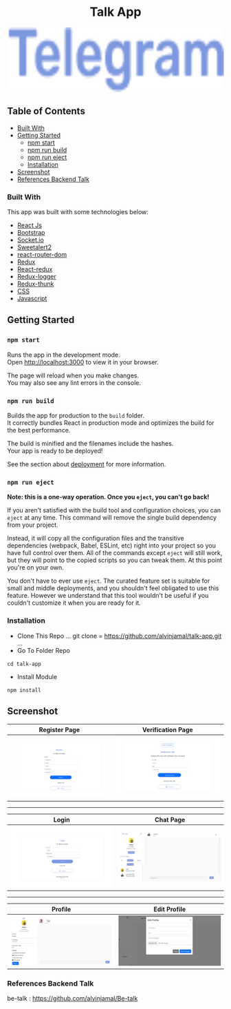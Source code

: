 <h1 align="center">Talk App</h1>

<p align="center">
  <img height="150" src="https://github.com/alvinjamal/talk-app/blob/master/src/img/Telegram.png"  />
</p>

## Table of Contents

- [Built With](#built-with)
- [Getting Started](#getting-started)
  - [npm start](#npm-start)
  - [npm run build](#npm-run-build)
  - [npm run eject](#npm-run-eject)
  - [Installation](#installation)
- [Screenshot](#screenshot)
- [References Backend Talk](#references-backend-talk)

### Built With

This app was built with some technologies below:

- [React Js](https://reactjs.org)
- [Bootstrap](https://www.npmjs.com/package/bootstrap)
- [Socket.io](https://socket.io)
- [Sweetalert2](https://www.npmjs.com/package/sweetalert2)
- [react-router-dom](https://www.npmjs.com/package/react-router-dom)
- [Redux](https://www.npmjs.com/package/redux)
- [React-redux](https://www.npmjs.com/package/react-redux)
- [Redux-logger](https://www.npmjs.com/package/redux-logger)
- [Redux-thunk](https://www.npmjs.com/search?q=redux-thunk)
- [CSS](https://developer.mozilla.org/en-US/docs/Web/CSS?retiredLocale=id)
- [Javascript](https://www.javascript.com/)

## Getting Started

### `npm start`

Runs the app in the development mode.\
Open [http://localhost:3000](http://localhost:3000) to view it in your browser.

The page will reload when you make changes.\
You may also see any lint errors in the console.

### `npm run build`

Builds the app for production to the `build` folder.\
It correctly bundles React in production mode and optimizes the build for the best performance.

The build is minified and the filenames include the hashes.\
Your app is ready to be deployed!

See the section about [deployment](https://facebook.github.io/create-react-app/docs/deployment) for more information.

### `npm run eject`

**Note: this is a one-way operation. Once you `eject`, you can't go back!**

If you aren't satisfied with the build tool and configuration choices, you can `eject` at any time. This command will remove the single build dependency from your project.

Instead, it will copy all the configuration files and the transitive dependencies (webpack, Babel, ESLint, etc) right into your project so you have full control over them. All of the commands except `eject` will still work, but they will point to the copied scripts so you can tweak them. At this point you're on your own.

You don't have to ever use `eject`. The curated feature set is suitable for small and middle deployments, and you shouldn't feel obligated to use this feature. However we understand that this tool wouldn't be useful if you couldn't customize it when you are ready for it.

### Installation

- Clone This Repo
  ...
  git clone = https://github.com/alvinjamal/talk-app.git
  ...
- Go To Folder Repo

```
cd talk-app
```

- Install Module

```
npm install
```

## Screenshot

| Register Page                                                                                                     | Verification Page                                                                                                            |
| ----------------------------------------------------------------------------------------------------------------- | ---------------------------------------------------------------------------------------------------------------------------- |
| ![Register](https://github.com/alvinjamal/talk-app/blob/master/Image-Project/Register%20Page.PNG "Register Page") | ![Verification](https://github.com/alvinjamal/talk-app/blob/master/Image-Project/Verificaton%20Page.PNG "Verification Page") |

<hr />

| Login                                                                                               | Chat Page                                                                                        |
| --------------------------------------------------------------------------------------------------- | ------------------------------------------------------------------------------------------------ |
| ![Login](https://github.com/alvinjamal/talk-app/blob/master/Image-Project/Login%20Page.PNG "Login") | ![Chat](https://github.com/alvinjamal/talk-app/blob/master/Image-Project/Chat%20Page.PNG "Chat") |

<hr />

| Profile                                                                                                   | Edit Profile                                                                                                        |
| --------------------------------------------------------------------------------------------------------- | ------------------------------------------------------------------------------------------------------------------- |
| ![Profile](https://github.com/alvinjamal/talk-app/blob/master/Image-Project/Profilr%20Page.PNG "Profile") | ![Edit Profile](https://github.com/alvinjamal/talk-app/blob/master/Image-Project/Edit%20Profile.PNG "Edit Profile") |

### References Backend Talk

be-talk : https://github.com/alvinjamal/Be-talk
